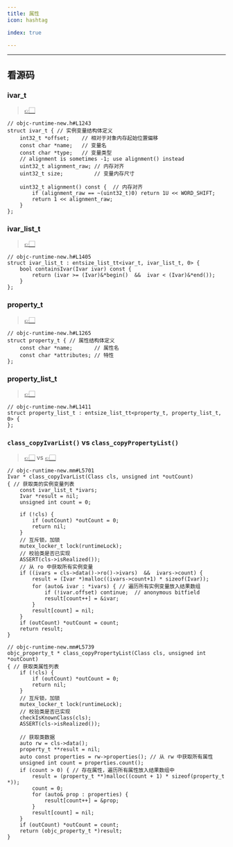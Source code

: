 ```yaml
---
title: 属性
icon: hashtag

index: true

---
```


<!-- more -->

[objc-runtime-new.h#L1243]: https://github.com/apple-oss-distributions/objc4/blob/objc4-876/runtime/objc-runtime-new.h#L1243
[objc-runtime-new.h#L1265]: https://github.com/apple-oss-distributions/objc4/blob/objc4-876/runtime/objc-runtime-new.h#L1265
[objc-runtime-new.h#L1405]: https://github.com/apple-oss-distributions/objc4/blob/objc4-876/runtime/objc-runtime-new.h#L1405
[objc-runtime-new.h#L1411]: https://github.com/apple-oss-distributions/objc4/blob/objc4-876/runtime/objc-runtime-new.h#L1411

[objc-runtime-new.mm#L5701]: https://github.com/apple-oss-distributions/objc4/blob/objc4-876/runtime/objc-runtime-new.mm#L5701
[objc-runtime-new.mm#L5739]: https://github.com/apple-oss-distributions/objc4/blob/objc4-876/runtime/objc-runtime-new.mm#L5739

------

## 看源码

### ivar_t
  > [👉🏻][objc-runtime-new.h#L1243]

```objc
// objc-runtime-new.h#L1243
struct ivar_t { // 实例变量结构体定义
    int32_t *offset;    // 相对于对象内存起始位置偏移
    const char *name;   // 变量名
    const char *type;   // 变量类型
    // alignment is sometimes -1; use alignment() instead
    uint32_t alignment_raw; // 内存对齐
    uint32_t size;          // 变量内存尺寸

    uint32_t alignment() const {  // 内存对齐
        if (alignment_raw == ~(uint32_t)0) return 1U << WORD_SHIFT;
        return 1 << alignment_raw;
    }
};
```

### ivar_list_t
  > [👉🏻][objc-runtime-new.h#L1405]

```objc
// objc-runtime-new.h#L1405
struct ivar_list_t : entsize_list_tt<ivar_t, ivar_list_t, 0> {
    bool containsIvar(Ivar ivar) const {
        return (ivar >= (Ivar)&*begin()  &&  ivar < (Ivar)&*end());
    }
};
```

### property_t
  > [👉🏻][objc-runtime-new.h#L1265]
  
```objc
// objc-runtime-new.h#L1265
struct property_t { // 属性结构体定义
    const char *name;       // 属性名
    const char *attributes; // 特性
};
```

### property_list_t
  > [👉🏻][objc-runtime-new.h#L1411]

```objc
// objc-runtime-new.h#L1411
struct property_list_t : entsize_list_tt<property_t, property_list_t, 0> {
};
```

### `class_copyIvarList()` vs `class_copyPropertyList()`
  > [👉🏻][objc-runtime-new.mm#L5701] vs [👉🏻][objc-runtime-new.mm#L5739]

```objc
// objc-runtime-new.mm#L5701
Ivar * class_copyIvarList(Class cls, unsigned int *outCount)
{ // 获取类的实例变量列表
    const ivar_list_t *ivars;
    Ivar *result = nil;
    unsigned int count = 0;

    if (!cls) {
        if (outCount) *outCount = 0;
        return nil;
    }
    // 互斥锁，加锁
    mutex_locker_t lock(runtimeLock);
    // 校验类是否已实现
    ASSERT(cls->isRealized());
    // 从 ro 中获取所有实例变量
    if ((ivars = cls->data()->ro()->ivars)  &&  ivars->count) {
        result = (Ivar *)malloc((ivars->count+1) * sizeof(Ivar));
        for (auto& ivar : *ivars) { // 遍历所有实例变量放入结果数组
            if (!ivar.offset) continue;  // anonymous bitfield
            result[count++] = &ivar;
        }
        result[count] = nil;
    }
    if (outCount) *outCount = count;
    return result;
}

// objc-runtime-new.mm#L5739 
objc_property_t * class_copyPropertyList(Class cls, unsigned int *outCount)
{ // 获取类属性列表
    if (!cls) {
        if (outCount) *outCount = 0;
        return nil;
    }
    // 互斥锁，加锁
    mutex_locker_t lock(runtimeLock);
    // 校验类是否已实现
    checkIsKnownClass(cls);
    ASSERT(cls->isRealized());
    
    // 获取类数据
    auto rw = cls->data();
    property_t **result = nil;
    auto const properties = rw->properties(); // 从 rw 中获取所有属性
    unsigned int count = properties.count();
    if (count > 0) { // 存在属性，遍历所有属性放入结果数组中
        result = (property_t **)malloc((count + 1) * sizeof(property_t *));
        count = 0;
        for (auto& prop : properties) {
            result[count++] = &prop;
        }
        result[count] = nil;
    }
    if (outCount) *outCount = count;
    return (objc_property_t *)result;
}
```
